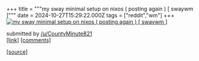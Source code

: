 +++
title = """my sway minimal setup on nixos ( posting again ) [ swaywm ]"""
date = 2024-10-27T15:29:22.000Z
tags = ["reddit","wm"]
+++
[![ my sway minimal setup on nixos ( posting again ) [ swaywm ] ](https://a.thumbs.redditmedia.com/bjldzG1U-rJluV4l6JbP3DMRR7oPTSiVE--rS2Y5hV0.jpg " my sway minimal setup on nixos ( posting again ) [ swaywm ] ")](https://www.reddit.com/r/unixporn/comments/1gddiyk/my_sway_minimal_setup_on_nixos_posting_again/)

submitted by [/u/CountyMinute821](https://www.reddit.com/user/CountyMinute821)  
[\[link\]](https://www.reddit.com/gallery/1gddiyk) [\[comments\]](https://www.reddit.com/r/unixporn/comments/1gddiyk/my_sway_minimal_setup_on_nixos_posting_again/)

[[source]](https://www.reddit.com/r/unixporn/comments/1gddiyk/my_sway_minimal_setup_on_nixos_posting_again/)

